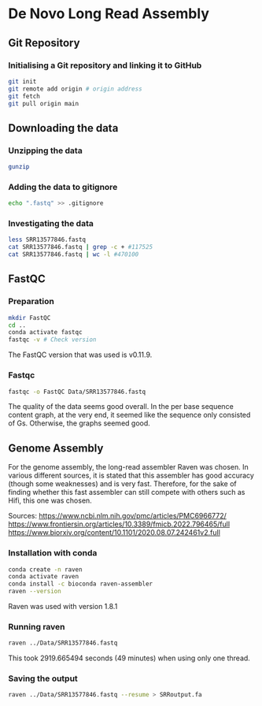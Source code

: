 # De Novo Long Read Assembly

## Git Repository
### Initialising a Git repository and linking it to GitHub

```bash
git init
git remote add origin # origin address
git fetch
git pull origin main
```

## Downloading the data
### Unzipping the data
```bash
gunzip
```

### Adding the data to gitignore
```bash
echo ".fastq" >> .gitignore
```

### Investigating the data
```bash
less SRR13577846.fastq
cat SRR13577846.fastq | grep -c + #117525
cat SRR13577846.fastq | wc -l #470100
```

## FastQC
### Preparation
```bash
mkdir FastQC
cd ..
conda activate fastqc
fastqc -v # Check version
```
The FastQC version that was used is v0.11.9.

### Fastqc
```bash
fastqc -o FastQC Data/SRR13577846.fastq
```
The quality of the data seems good overall. In the per base sequence content graph, at the very end, it seemed like the sequence only consisted of Gs. Otherwise, the graphs seemed good.

## Genome Assembly
For the genome assembly, the long-read assembler Raven was chosen. In various different sources, it is stated that this assembler has good accuracy (though some weaknesses) and is very fast. Therefore, for the sake of finding whether this fast assembler can still compete with others such as Hifi, this one was chosen.

Sources: https://www.ncbi.nlm.nih.gov/pmc/articles/PMC6966772/
https://www.frontiersin.org/articles/10.3389/fmicb.2022.796465/full
https://www.biorxiv.org/content/10.1101/2020.08.07.242461v2.full


### Installation with conda
```bash
conda create -n raven
conda activate raven
conda install -c bioconda raven-assembler
raven --version
```
Raven was used with version 1.8.1

### Running raven
```bash
raven ../Data/SRR13577846.fastq
```
This took 2919.665494 seconds (49 minutes) when using only one thread.

### Saving the output
```bash
raven ../Data/SRR13577846.fastq --resume > SRRoutput.fa
```

